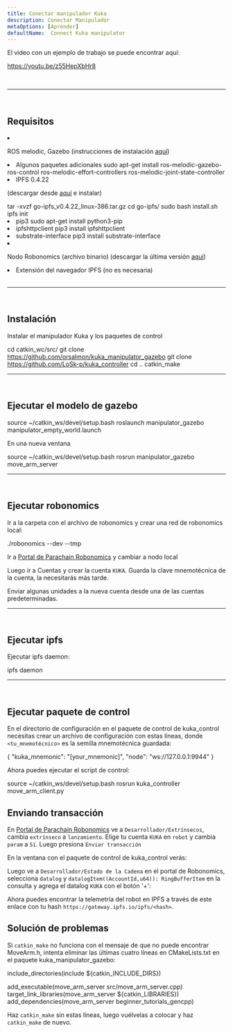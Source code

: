 ```yaml
---
title: Conectar manipulador Kuka
description: Conectar Manipulador
metaOptions: [Aprender]
defaultName:  Connect Kuka manipulator
---
```


El video con un ejemplo de trabajo se puede encontrar aquí:

https://youtu.be/z55HepXbHr8

<br/>

***

<br/>

## Requisitos

<List>

<li class="flex">

ROS melodic, Gazebo (instrucciones de instalación [aquí](http://wiki.ros.org/melodic/Instalación/Ubuntu))
</li>

<li>Algunos paquetes adicionales

<LessonCodeWrapper language="bash" codeClass="big-code">
sudo apt-get install ros-melodic-gazebo-ros-control ros-melodic-effort-controllers ros-melodic-joint-state-controller
</LessonCodeWrapper>

</li>

<li> IPFS 0.4.22 

(descargar desde [aquí](https://www.npackd.org/p/ipfs/0.4.22) e instalar)

<LessonCodeWrapper language="bash" codeClass="big-code">
tar -xvzf go-ipfs_v0.4.22_linux-386.tar.gz
cd go-ipfs/
sudo bash install.sh
ipfs init
</LessonCodeWrapper>

</li>

<li>pip3

<LessonCodeWrapper language="bash">
sudo apt-get install python3-pip
</LessonCodeWrapper>

</li>

<li>ipfshttpclient

<LessonCodeWrapper language="bash">
pip3 install ipfshttpclient
</LessonCodeWrapper>

</li>

<li>substrate-interface

<LessonCodeWrapper language="bash">
pip3 install substrate-interface
</LessonCodeWrapper>

</li>

<li class="flex">

Nodo Robonomics (archivo binario) (descargar la última versión [aquí](https://github.com/airalab/robonomics/releases))

</li>

<li>Extensión del navegador IPFS (no es necesaria)</li>

</List>

<br/>

***

<br/>

## Instalación
Instalar el manipulador Kuka y los paquetes de control

<LessonCodeWrapper language="bash" codeClass="big-code">cd catkin_wc/src/
git clone https://github.com/orsalmon/kuka_manipulator_gazebo
git clone https://github.com/LoSk-p/kuka_controller
cd ..
catkin_make</LessonCodeWrapper>

***

<br/>

## Ejecutar el modelo de gazebo

<LessonCodeWrapper language="bash" codeClass="big-code">
source ~/catkin_ws/devel/setup.bash
roslaunch manipulator_gazebo manipulator_empty_world.launch
</LessonCodeWrapper>

En una nueva ventana

<LessonCodeWrapper language="bash">
source ~/catkin_ws/devel/setup.bash
rosrun manipulator_gazebo move_arm_server
</LessonCodeWrapper>

<LessonImages imageClasses="mb" src="kuka/1.png" alt="model"/>

***

<br/>

## Ejecutar robonomics
Ir a la carpeta con el archivo de robonomics y crear una red de robonomics local:

<LessonCodeWrapper language="bash">
./robonomics --dev --tmp
</LessonCodeWrapper>

<LessonImages imageClasses="mb" src="kuka/robonomics.png" alt="robonomics"/>

Ir a [Portal de Parachain Robonomics](https://polkadot.js.org/apps/?rpc=wss%3A%2F%2Fkusama.rpc.robonomics.network%2F#/) y cambiar a nodo local

<LessonImages imageClasses="mb" src="kuka/local.png" alt="local"/>

Luego ir a Cuentas y crear la cuenta `KUKA`. Guarda la clave mnemotécnica de la cuenta, la necesitarás más tarde. 


<LessonImages imageClasses="mb" src="kuka/create_acc.png" alt="acc"/>

Enviar algunas unidades a la nueva cuenta desde una de las cuentas predeterminadas.

<LessonImages imageClasses="mb" src="kuka/send_money.png" alt="accs"/>

***
<br/>

## Ejecutar ipfs
Ejecutar ipfs daemon:

<LessonCodeWrapper language="bash">
ipfs daemon
</LessonCodeWrapper>

***

</br>

## Ejecutar paquete de control
En el directorio de configuración en el paquete de control de kuka_control necesitas crear un archivo de configuración con estas líneas, donde `<tu_mnemotécnico>` es la semilla mnemotécnica guardada:

<LessonCodeWrapper language="bash">
{
    "kuka_mnemonic": "[your_mnemonic]",
    "node": "ws://127.0.0.1:9944"
}
</LessonCodeWrapper>


Ahora puedes ejecutar el script de control:

<LessonCodeWrapper language="bash">
source ~/catkin_ws/devel/setup.bash
rosrun kuka_controller move_arm_client.py
</LessonCodeWrapper>

<LessonImages imageClasses="mb" src="kuka/run.png" alt="control"/>

## Enviando transacción
En [Portal de Parachain Robonomics](https://polkadot.js.org/apps/?rpc=wss%3A%2F%2Fkusama.rpc.robonomics.network%2F#/) ve a `Desarrollador/Extrínsecos`, cambia `extrínseco` a `lanzamiento`. Elige tu cuenta `KUKA` en `robot` y cambia `param` a `Sí`. Luego presiona `Enviar transacción`

<LessonImages imageClasses="mb" src="kuka/launch.png" alt="transaction"/>

En la ventana con el paquete de control de kuka_control verás:

<LessonImages imageClasses="mb" src="kuka/res.png" alt="done"/>

Luego ve a `Desarrollador/Estado de la Cadena` en el portal de Robonomics, selecciona `datalog` y `datalogItem((AccountId,u64)): RingBufferItem` en la consulta y agrega el datalog `KUKA` con el botón '+':

<LessonImages imageClasses="mb" src="kuka/datalog.png" alt="datalog"/>

Ahora puedes encontrar la telemetría del robot en IPFS a través de este enlace con tu hash `https://gateway.ipfs.io/ipfs/<hash>`.

## Solución de problemas

Si `catkin_make` no funciona con el mensaje de que no puede encontrar MoveArm.h, intenta eliminar las últimas cuatro líneas en CMakeLists.txt en el paquete kuka_manipulator_gazebo:

<LessonCodeWrapper language="yaml">
include_directories(include ${catkin_INCLUDE_DIRS})

add_executable(move_arm_server src/move_arm_server.cpp)
target_link_libraries(move_arm_server ${catkin_LIBRARIES})
add_dependencies(move_arm_server beginner_tutorials_gencpp)
</LessonCodeWrapper>

Haz `catkin_make` sin estas líneas, luego vuélvelas a colocar y haz `catkin_make` de nuevo.